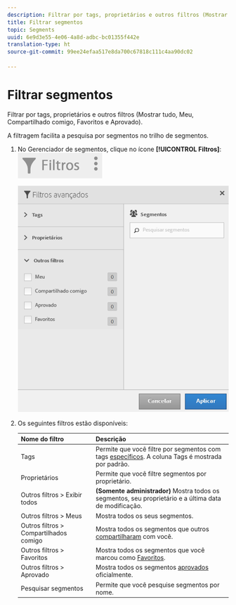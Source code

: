 ```yaml
---
description: Filtrar por tags, proprietários e outros filtros (Mostrar tudo, Meu, Compartilhado comigo, Favoritos e Aprovado).
title: Filtrar segmentos
topic: Segments
uuid: 6e9d3e55-4e06-4a8d-adbc-bc01355f442e
translation-type: ht
source-git-commit: 99ee24efaa517e8da700c67818c111c4aa90dc02

---
```



# Filtrar segmentos

Filtrar por tags, proprietários e outros filtros (Mostrar tudo, Meu, Compartilhado comigo, Favoritos e Aprovado).

A filtragem facilita a pesquisa por segmentos no trilho de segmentos.

1. No Gerenciador de segmentos, clique no ícone **[!UICONTROL Filtros]**: ![](assets/filter_icon.png)

   ![](assets/filtering.png)

1. Os seguintes filtros estão disponíveis:

   | Nome do filtro | Descrição |
   |---|---|
   | Tags | Permite que você filtre por segmentos com tags  [específicos](/help/components/c-segmentation/c-segmentation-workflow/seg-tag.md). A coluna Tags é mostrada por padrão. |
   | Proprietários | Permite que você filtre segmentos por proprietário. |
   | Outros filtros > Exibir todos | **(Somente administrador)** Mostra todos os segmentos, seu proprietário e a última data de modificação. |
   | Outros filtros > Meus | Mostra todos os seus segmentos. |
   | Outros filtros > Compartilhados comigo | Mostra todos os segmentos que outros  [compartilharam](/help/components/c-segmentation/c-segmentation-workflow/t-seg-share.md) com você. |
   | Outros filtros > Favoritos | Mostra todos os segmentos que você marcou como  [Favoritos](/help/components/c-segmentation/c-segmentation-workflow/t-seg-favorite.md). |
   | Outros filtros > Aprovado | Mostra todos os segmentos  [aprovados](/help/components/c-segmentation/c-segmentation-workflow/seg-approve.md) oficialmente. |
   | Pesquisar segmentos | Permite que você pesquise segmentos por nome. |

